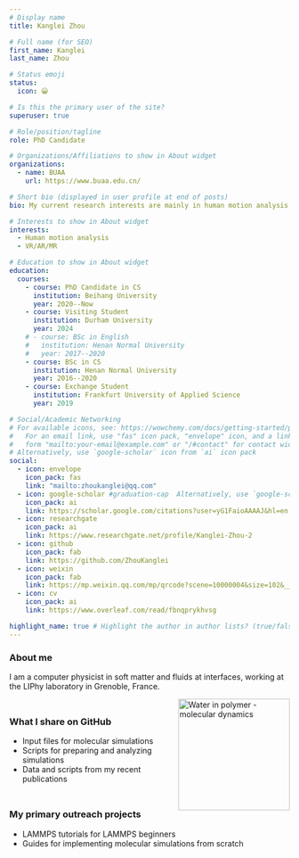 ```yaml
---
# Display name
title: Kanglei Zhou

# Full name (for SEO)
first_name: Kanglei
last_name: Zhou

# Status emoji
status:
  icon: 😀

# Is this the primary user of the site?
superuser: true

# Role/position/tagline
role: PhD Candidate

# Organizations/Affiliations to show in About widget
organizations:
  - name: BUAA
    url: https://www.buaa.edu.cn/

# Short bio (displayed in user profile at end of posts)
bio: My current research interests are mainly in human motion analysis.

# Interests to show in About widget
interests:
  - Human motion analysis
  - VR/AR/MR

# Education to show in About widget
education:
  courses:
    - course: PhD Candidate in CS
      institution: Beihang University
      year: 2020--Now
    - course: Visiting Student
      institution: Durham University
      year: 2024
    # - course: BSc in English
    #   institution: Henan Normal University
    #   year: 2017--2020
    - course: BSc in CS
      institution: Henan Normal University
      year: 2016--2020
    - course: Exchange Student
      institution: Frankfurt University of Applied Science
      year: 2019

# Social/Academic Networking
# For available icons, see: https://wowchemy.com/docs/getting-started/page-builder/#icons
#   For an email link, use "fas" icon pack, "envelope" icon, and a link in the
#   form "mailto:your-email@example.com" or "/#contact" for contact widget.
# Alternatively, use `google-scholar` icon from `ai` icon pack
social:
  - icon: envelope
    icon_pack: fas
    link: "mailto:zhoukanglei@qq.com"
  - icon: google-scholar #graduation-cap  Alternatively, use `google-scholar` icon from `ai` icon pack
    icon_pack: ai
    link: https://scholar.google.com/citations?user=yG1FaioAAAAJ&hl=en
  - icon: researchgate
    icon_pack: ai
    link: https://www.researchgate.net/profile/Kanglei-Zhou-2
  - icon: github
    icon_pack: fab
    link: https://github.com/ZhouKanglei
  - icon: weixin
    icon_pack: fab
    link: https://mp.weixin.qq.com/mp/qrcode?scene=10000004&size=102&__biz=MzUyMTE2NDYxMQ==&mid=2247490017&idx=1&sn=a8a9eeb214186c9b0ca5dd566b7f9432&send_time=
  - icon: cv
    icon_pack: ai
    link: https://www.overleaf.com/read/fbnqprykhvsg

highlight_name: true # Highlight the author in author lists? (true/false)
---
```


### About me

I am a computer physicist in soft matter and fluids at interfaces, working at the LIPhy laboratory in Grenoble, France.

<a href="https://github.com/simongravelle" target="_blank" style="float: right">
  <img src="https://raw.githubusercontent.com/simongravelle/simongravelle.github.io/refs/heads/main/static/img/water-in-polymer.png" alt="Water in polymer - molecular dynamics" width="200">
</a>

<span style="display: block; height: 8px;"></span>

### What I share on <a href="https://github.com/simongravelle" target="_blank" style="text-decoration: none;">GitHub</a>

- Input files for molecular simulations
- Scripts for preparing and analyzing simulations
- Data and scripts from my recent publications

<span style="display: block; height: 8px;"></span>

### My primary outreach projects

- <a href="https://github.com/lammpstutorials" target="_blank" style="text-decoration: none;">LAMMPS tutorials</a> for LAMMPS beginners
- <a href="https://github.com/mdcourse" target="_blank" style="text-decoration: none;">Guides</a> for implementing molecular simulations from scratch
